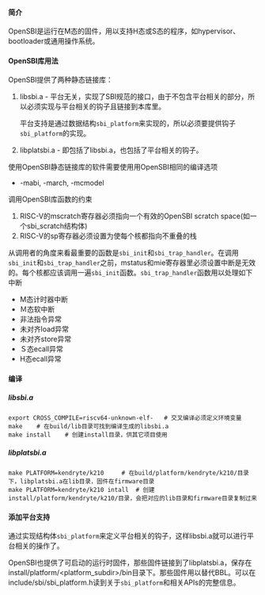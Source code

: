 #### 简介

OpenSBI是运行在M态的固件，用以支持H态或S态的程序，如hypervisor、bootloader或通用操作系统。

#### OpenSBI库用法

OpenSBI提供了两种静态链接库：

1. libsbi.a - 平台无关，实现了SBI规范的接口，由于不包含平台相关的部分，所以必须实现与平台相关的钩子且链接到本库里。

   平台支持是通过数据结构`sbi_platform`来实现的，所以必须要提供钩子`sbi_platform`的实现。

2. libplatsbi.a - 即包括了libsbi.a，也包括了平台相关的钩子。

使用OpenSBI静态链接库的软件需要使用用OpenSBI相同的编译选项

- -mabi, -march, -mcmodel

调用OpenSBI库函数的约束

1. RISC-V的mscratch寄存器必须指向一个有效的OpenSBI scratch space(如一个sbi_scratch结构体)
2. RISC-V的sp寄存器必须设置为使每个核都指向不重叠的栈

从调用者的角度来看最重要的函数是`sbi_init`和`sbi_trap_handler`。在调用`sbi_init`和`sbi_trap_handler`之前，mstatus和mie寄存器里必须设置中断是无效的。每个核都应该调用一遍`sbi_init`函数。`sbi_trap_handler`函数用以处理如下中断

- M态计时器中断
- Ｍ态软中断
- 非法指令异常
- 未对齐load异常
- 未对齐store异常
- Ｓ态ecall异常
- H态ecall异常



#### 编译

##### libsbi.a

```
export CROSS_COMPILE=riscv64-unknown-elf-	# 交叉编译必须定义环境变量
make	# 在build/lib目录可找到编译生成的libsbi.a
make install	# 创建install目录，供其它项目使用
```

##### libplatsbi.a

```
make PLATFORM=kendryte/k210		# 在build/platform/kendryte/k210/目录下，libplatsbi.a在lib目录，固件在firmware目录
make PLATFORM=kendryte/k210 intall	# 创建install/platform/kendryte/k210/目录，会把对应的lib目录和firmware目录复制过来
```

#### 添加平台支持

通过实现结构体`sbi_platform`来定义平台相关的钩子，这样libsbi.a就可以进行平台相关的操作了。

OpenSBI也提供了可启动的运行时固件，那些固件链接到了libplatsbi.a，保存在install/platform/<platform_subdir>/bin目录下。那些固件用以替代BBL。可以在include/sbi/sbi_platform.h读到关于`sbi_platform`和相关APIs的完整信息。

